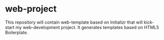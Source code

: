 # web-project
This repository will contain web-template based on Initializr that will kick-start my web-development project. It generates templates based on HTML5 Boilerplate.
